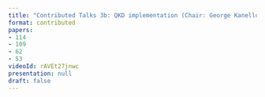 ```yaml
---
title: "Contributed Talks 3b: QKD implementation (Chair: George Kanellos)"
format: contributed
papers:
- 114
- 109
- 62
- 53
videoId: rAVEt27jnwc
presentation: null
draft: false
---
```

